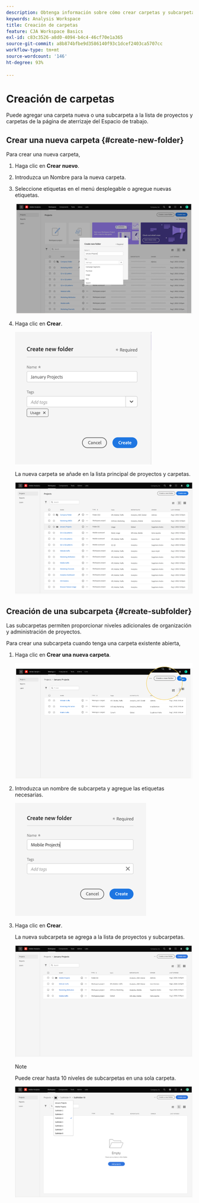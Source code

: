 ```yaml
---
description: Obtenga información sobre cómo crear carpetas y subcarpetas en el Espacio de trabajo
keywords: Analysis Workspace
title: Creación de carpetas
feature: CJA Workspace Basics
exl-id: c83c3526-a8d0-4094-b4c4-46cf70e1a365
source-git-commit: a8b874bfbe9d3586140f93c1dcef2403ca5707cc
workflow-type: tm+mt
source-wordcount: '146'
ht-degree: 93%

---
```


# Creación de carpetas

Puede agregar una carpeta nueva o una subcarpeta a la lista de proyectos y carpetas de la página de aterrizaje del Espacio de trabajo.

## Crear una nueva carpeta {#create-new-folder}

Para crear una nueva carpeta,

1. Haga clic en **Crear nuevo**.

1. Introduzca un Nombre para la nueva carpeta.

1. Seleccione etiquetas en el menú desplegable o agregue nuevas etiquetas.

   ![](/help/analysis-workspace/build-workspace-project/assets/select-tags.png)

1. Haga clic en **Crear**.

   ![](/help/analysis-workspace/build-workspace-project/assets/create.png)

   La nueva carpeta se añade en la lista principal de proyectos y carpetas.

   ![](/help/analysis-workspace/build-workspace-project/assets/create-new-listed.png)

## Creación de una subcarpeta {#create-subfolder}

Las subcarpetas permiten proporcionar niveles adicionales de organización y administración de proyectos.

Para crear una subcarpeta cuando tenga una carpeta existente abierta,

1. Haga clic en **Crear una nueva carpeta**.

   ![](/help/analysis-workspace/build-workspace-project/assets/create-subfolder2.png)

1. Introduzca un nombre de subcarpeta y agregue las etiquetas necesarias.

   ![](/help/analysis-workspace/build-workspace-project/assets/create-subfolder-name.png)

1. Haga clic en **Crear**.

   La nueva subcarpeta se agrega a la lista de proyectos y subcarpetas.

   ![](/help/analysis-workspace/build-workspace-project/assets/create-subfolder-added.png)

   >[!NOTE]
   >
   >Puede crear hasta 10 niveles de subcarpetas en una sola carpeta.

   ![](/help/analysis-workspace/build-workspace-project/assets/create-subfolder-limit.png)

